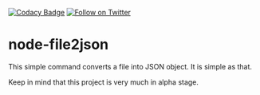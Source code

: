 [![Codacy Badge](https://api.codacy.com/project/badge/Grade/56652b3458f5438f8213bac7410a0c80)](https://www.codacy.com/app/Websecurify/node-file2json?utm_source=github.com&amp;utm_medium=referral&amp;utm_content=websecurify/node-file2json&amp;utm_campaign=Badge_Grade)
[![Follow on Twitter](https://img.shields.io/twitter/follow/websecurify.svg?logo=twitter)](https://twitter.com/websecurify)

# node-file2json

This simple command converts a file into JSON object. It is simple as that.

Keep in mind that this project is very much in alpha stage.
